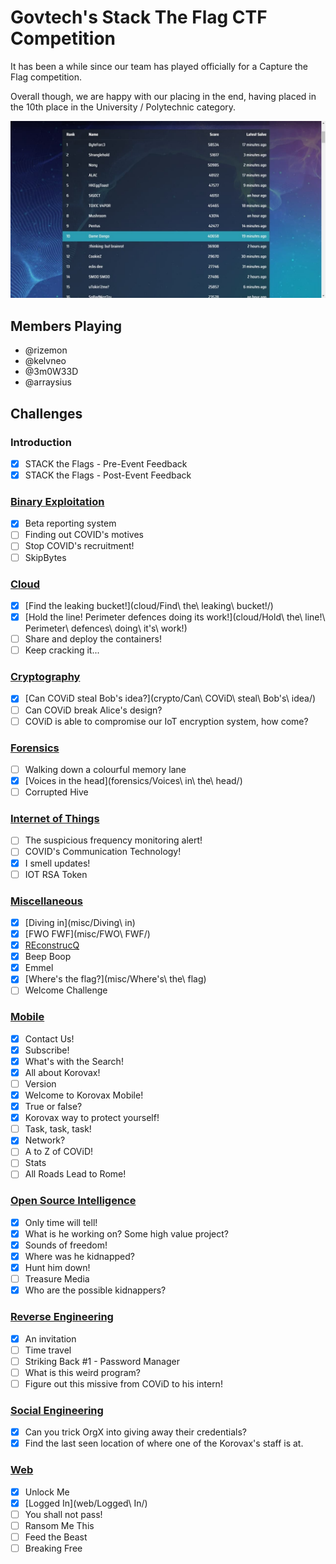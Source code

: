 # Govtech's Stack The Flag CTF Competition

It has been a while since our team has played officially for a Capture the Flag competition.

Overall though, we are happy with our placing in the end, having placed in the 10th place in the University / Polytechnic category.

![Scoreboard](images/scoreboard.jpg)

## Members Playing
- @rizemon
- @kelvneo
- @3m0W33D
- @arraysius

## Challenges

### Introduction
- [x] STACK the Flags - Pre-Event Feedback
- [x] STACK the Flags - Post-Event Feedback

### [Binary Exploitation](be/)
- [x] Beta reporting system
- [ ] Finding out COVID's motives
- [ ] Stop COVID's recruitment!
- [ ] SkipBytes

### [Cloud](cloud/)
- [x] [Find the leaking bucket!](cloud/Find\ the\ leaking\ bucket!/)
- [x] [Hold the line! Perimeter defences doing its work!](cloud/Hold\ the\ line!\ Perimeter\ defences\ doing\ it's\ work!)
- [ ] Share and deploy the containers!
- [ ] Keep cracking it...

### [Cryptography](crypto/)
- [x] [Can COViD steal Bob's idea?](crypto/Can\ COViD\ steal\ Bob's\ idea/)
- [ ] Can COViD break Alice's design?
- [ ] COViD is able to compromise our IoT encryption system, how come?

### [Forensics](forensics/)
- [ ] Walking down a colourful memory lane
- [x] [Voices in the head](forensics/Voices\ in\ the\ head/)
- [ ] Corrupted Hive

### [Internet of Things](iot/)
- [ ] The suspicious frequency monitoring alert!
- [ ] COVID's Communication Technology!
- [x] I smell updates!
- [ ] IOT RSA Token

### [Miscellaneous](misc/)
- [x] [Diving in](misc/Diving\ in)
- [x] [FWO FWF](misc/FWO\ FWF/)
- [x] [REconstrucQ](misc/REconstrucQ/)
- [x] Beep Boop
- [x] Emmel
- [x] [Where's the flag?](misc/Where's\ the\ flag)
- [ ] Welcome Challenge 

### [Mobile](mobile/)
- [x] Contact Us!
- [x] Subscribe!
- [x] What's with the Search!
- [x] All about Korovax!
- [ ] Version
- [x] Welcome to Korovax Mobile!
- [x] True or false?
- [x] Korovax way to protect yourself!
- [ ] Task, task, task! 
- [x] Network?
- [ ] A to Z of COViD!
- [ ] Stats
- [ ] All Roads Lead to Rome!

### [Open Source Intelligence](osint/)
- [x] Only time will tell!
- [x] What is he working on? Some high value project?
- [x] Sounds of freedom!
- [x] Where was he kidnapped?
- [x] Hunt him down!
- [ ] Treasure Media
- [x] Who are the possible kidnappers?

### [Reverse Engineering](re/)
- [x] An invitation
- [ ] Time travel
- [ ] Striking Back #1 - Password Manager
- [ ] What is this weird program?
- [ ] Figure out this missive from COViD to his intern!

### [Social Engineering](se/)
- [x] Can you trick OrgX into giving away their credentials?
- [x] Find the last seen location of where one of the Korovax's staff is at.

### [Web](web/)
- [x] Unlock Me
- [x] [Logged In](web/Logged\ In/)
- [ ] You shall not pass!
- [ ] Ransom Me This
- [ ] Feed the Beast
- [ ] Breaking Free
